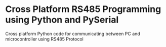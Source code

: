 # Cross Platform RS485 Programming using Python and PySerial
Cross platform Python code for communicating between PC and microcontroller using RS485 Protocol

